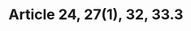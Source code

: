 ---
title: "Article 24, 27(1), 32, 33.3"
draft: false
exceptions:
- info53o
memberstates:
- PL
score: 3
compensation:
- Compensated
remarks: |
 Remuneration required for exceptions described in Art. 27(1) and Art. 33.3 of the Polish Act


link: "http://www.prawo.pl/dz-u-akt/-/dokument/Dz.U.2016.666/16795787/2047977#art(24)"
---